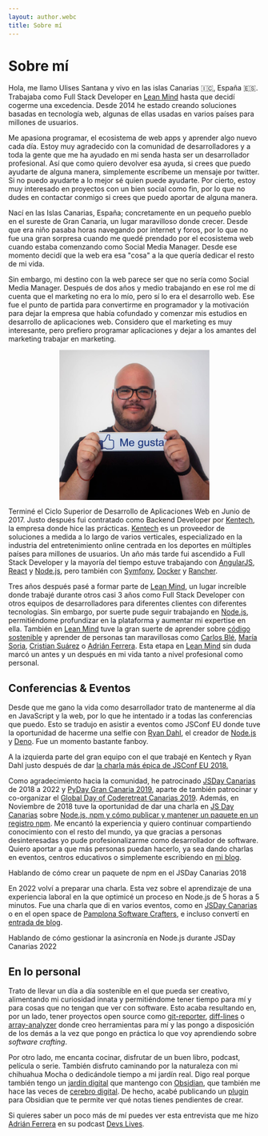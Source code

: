 ```yaml
---
layout: author.webc
title: Sobre mí
---
```


# Sobre mí

<tldr-section>

Hola, me llamo Ulises Santana y vivo en las islas Canarias 🇮🇨, España 🇪🇸. Trabajaba como Full Stack Developer en [Lean Mind](https://leanmind.es) hasta que decidí cogerme una excedencia. Desde 2014 he estado creando soluciones basadas en tecnología web, algunas de ellas usadas en varios países para millones de usuarios.

Me apasiona programar, el ecosistema de web apps y aprender algo nuevo cada día. Estoy muy agradecido con la comunidad de desarrolladores y a toda la gente que me ha ayudado en mi senda hasta ser un desarrollador profesional. Así que como quiero devolver esa ayuda, si crees que puedo ayudarte de alguna manera, simplemente escríbeme un mensaje por twitter. Si no puedo ayudarte a lo mejor sé quien puede ayudarte. Por cierto, estoy muy interesado en proyectos con un bien social como fin, por lo que no dudes en contactar conmigo si crees que puedo aportar de alguna manera.

</tldr-section>

Nací en las Islas Canarias, España; concretamente en un pequeño pueblo en el sureste de Gran Canaria, un lugar maravilloso donde crecer. Desde que era niño pasaba horas navegando por internet y foros, por lo que no fue una gran sorpresa cuando me quedé prendado por el ecosistema web cuando estaba comenzando como Social Media Manager. Desde ese momento decidí que la web era esa "cosa" a la que quería dedicar el resto de mi vida.

Sin embargo, mi destino con la web parece ser que no sería como Social Media Manager. Después de dos años y medio trabajando en ese rol me dí cuenta que el marketing no era lo mío, pero sí lo era el desarrollo web. Ese fue el punto de partida para convertirme en programador y la motivación para dejar la empresa que había cofundado y comenzar mis estudios en desarrollo de aplicaciones web. Considero que el marketing es muy interesante, pero prefiero programar aplicaciones y dejar a los amantes del marketing trabajar en marketing.

<img src="/assets/about/uli-social-media.jpg" 
  alt="Ulises en su época como Social Media Manager" 
  style="display: block;max-width:300px;margin: 0 auto;"/>

Terminé el Ciclo Superior de Desarrollo de Aplicaciones Web en Junio de 2017. Justo después fui contratado como Backend Developer por [Kentech](https://www.kentech-sp.es), la empresa donde hice las prácticas. [Kentech](https://www.kentech-sp.es) es un proveedor de soluciones a medida a lo largo de varios verticales, especializado en la industria del entretenimiento online centrada en los deportes en múltiples países para millones de usuarios. Un año más tarde fui ascendido a Full Stack Developer y la mayoría del tiempo estuve trabajando con [AngularJS](https://angularjs.org), [React](https://reactjs.org) y [Node.js](https://nodejs.org), pero también con [Symfony](https://symfony.com/), [Docker](https://www.docker.com) y [Rancher](https://rancher.com).

Tres años después pasé a formar parte de [Lean Mind](https://leanmind.es), un lugar increíble donde trabajé durante otros casi 3 años como Full Stack Developer con otros equipos de desarrolladores para diferentes clientes con diferentes tecnologías. Sin embargo, por suerte pude seguir trabajando en [Node.js](https://nodejs.org), permitiéndome profundizar en la plataforma y aumentar mi expertise en ella. También en [Lean Mind](https://leanmind.es) tuve la gran suerte de aprender sobre [código sostenible](https://savvily.es/libros/codigo-sostenible/) y aprender de personas tan maravillosas como [Carlos Blé](https://www.carlosble.com/), [María Soria](https://mariasoria.dev/), [Cristian Suárez](https://criskrus.com/) o [Adrián Ferrera](https://adrianferrera.com). Esta etapa en [Lean Mind](https://leanmind.es) sin duda marcó un antes y un después en mi vida tanto a nivel profesional como personal.

## Conferencias & Eventos

Desde que me gano la vida como desarrollador trato de mantenerme al día en JavaScript y la web, por lo que he intentado ir a todas las conferencias que puedo. Esto se tradujo en asistir a eventos como JSConf EU donde tuve la oportunidad de hacerme una selfie con [Ryan Dahl](https://tinyclouds.org/), el creador de [Node.js](https://nodejs.org) y [Deno](https://deno.land). Fue un momento bastante fanboy.

<img-caption src="/assets/about/dahl.jpg" alt="En la JSConf 2018 con Ryan Dahl">
A la izquierda parte del gran equipo con el que trabajé en Kentech y Ryan Dahl justo después de dar <a href="https://www.youtube.com/watch?v=M3BM9TB-8yA" >la charla más épica de JSConf EU 2018.</a>
</img-caption>

Como agradecimiento hacia la comunidad, he patrocinado  [JSDay Canarias](https://jsdaycanarias.com) de 2018 a 2022 y [PyDay Gran Canaria 2019](https://pythoncanarias.es/events/pydaygc19), aparte de también patrocinar y co-organizar el [Global Day of Coderetreat Canarias 2019](https://twitter.com/GDCR_Canarias). Además, en Noviembre de 2018 tuve la oportunidad de dar una charla en [JS Day Canarias](https://2018.jsdaycanarias.com) sobre [Node.js, npm y cómo publicar y mantener un paquete en un registro npm](https://www.youtube.com/watch?v=Joqdb-oZjC8). Me encantó la experiencia y quiero continuar compartiendo conocimiento con el resto del mundo, ya que gracias a personas desinteresadas yo pude profesionalizarme como desarrollador de software. Quiero aportar a que más personas puedan hacerlo, ya sea dando charlas en eventos, centros educativos o simplemente escribiendo en [mi blog](/blog).

<img-caption src="/assets/about/jsdaycanarias2018.jpg" alt="Foto de Ulises dando una charla en JSDay Canarias de 2018">
Hablando de cómo crear un paquete de npm en el JSDay Canarias 2018
</img-caption>

En 2022 volví a preparar una charla. Esta vez sobre el aprendizaje de una experiencia laboral en la que optimicé un proceso en Node.js de 5 horas a 5 minutos. Fue una charla que di en varios eventos, como en [JSDay Canarias](https://youtu.be/V4sXNlzJIy8) o en el open space de [Pamplona Software Crafters](/blog/2022/pamplona-software-crafters-2022/), e incluso convertí en [entrada de blog](/blog/2022/como-pase-un-proceso-en-nodejs-de-5-horas-a-5-minutos).

<img-caption src="/assets/about/jsdaycanarias2022.jpeg" alt="Foto de Ulises dando una charla en JSDay Canarias de 2022">
Hablando de cómo gestionar la asincronía en Node.js durante JSDay Canarias 2022
</img-caption>

## En lo personal

Trato de llevar un día a día sostenible en el que pueda ser creativo, alimentando mi curiosidad innata y permitiéndome tener tiempo para mí y para cosas que no tengan que ver con software. Esto acaba resultando en, por un lado, tener proyectos open source como [git-reporter](https://www.npmjs.com/package/git-reporter), [diff-lines](https://www.npmjs.com/package/@ulisesantana/diff-lines) o [array-analyzer](https://ulisesantana.github.io/array-analyzer/) donde creo herramientas para mí y las pongo a disposición de los demás a la vez que pongo en práctica lo que voy aprendiendo sobre *software crafting*.

Por otro lado, me encanta cocinar, disfrutar de un buen libro, podcast, película o serie. También disfruto caminando por la naturaleza con mi chihuahua Mocha o dedicándole tiempo a mi jardín real. Digo real porque también tengo un [jardín digital](https://maggieappleton.com/garden-history) que mantengo con [Obsidian](https://obsidian.md/), que también me hace las veces de [cerebro digital](https://maggieappleton.com/basb). De hecho, acabé publicando un [plugin](https://github.com/ulisesantana/obsidian-pending-notes) para Obsidian que te permite ver qué notas tienes pendientes de crear.

Si quieres saber un poco más de mí puedes ver esta entrevista que me hizo [Adrián Ferrera](https://adrianferrera.com) en su podcast [Devs Lives](https://www.youtube.com/channel/UC8hcSq8ZoFG8hZrZ8XFC7Qw).

<youtube-video video-id="T9Frov6wS7U"></youtube-video>


